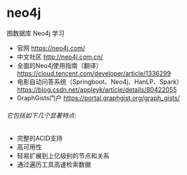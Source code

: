 # neo4j
图数据库 Neo4j 学习 
- 官网 https://neo4j.com/
- 中文社区 http://neo4j.com.cn/
- 全面的Neo4j使用指南（翻译） https://cloud.tencent.com/developer/article/1336299
- 电影自动问答系统（Springboot、Neo4j、HanLP、Spark） https://blog.csdn.net/appleyk/article/details/80422055
- GraphGists门户 https://portal.graphgist.org/graph_gists/
###### 它包括如下几个显著特点:
- 完整的ACID支持
- 高可用性
- 轻易扩展到上亿级别的节点和关系
- 通过遍历工具高速检索数据
